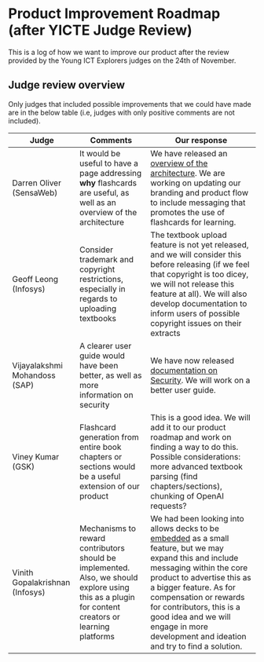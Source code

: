
# Product Improvement Roadmap (after YICTE Judge Review)

This is a log of how we want to improve our product after the review provided by the Young ICT Explorers judges on the 24th of November.

## Judge review overview

Only judges that included possible improvements that we could have made are in the below table (i.e, judges with only positive comments are not included).

| Judge | Comments | Our response |
| -- | -- | --|
| Darren Oliver (SensaWeb) | It would be useful to have a page addressing **why** flashcards are useful, as well as an overview of the architecture | We have released an [overview of the architecture](/docs/architecture). We are working on updating our branding and product flow to include messaging that promotes the use of flashcards for learning. |
| Geoff Leong (Infosys) | Consider trademark and copyright restrictions, especially in regards to uploading textbooks | The textbook upload feature is not yet released, and we will consider this before releasing (if we feel that copyright is too dicey, we will not release this feature at all). We will also develop documentation to inform users of possible copyright issues on their extracts |
| Vijayalakshmi Mohandoss (SAP) | A clearer user guide would have been better, as well as more information on security | We have now released [documentation on Security](/docs/security). We will work on a better user guide. |
| Viney Kumar (GSK) | Flashcard generation from entire book chapters or sections would be a useful extension of our product | This is a good idea. We will add it to our product roadmap and work on finding a way to do this. Possible considerations: more advanced textbook parsing (find chapters/sections), chunking of OpenAI requests? |
| Vinith Gopalakrishnan (Infosys) | Mechanisms to reward contributors should be implemented. Also, we should explore using this as a plugin for content creators or learning platforms | We had been looking into allows decks to be [embedded](https://app.cardz.tech/i/embed/deckchip/8aBOSApcErXj9V7tafkQ) as a small feature, but we may expand this and include messaging within the core product to advertise this as a bigger feature. As for compensation or rewards for contributors, this is a good idea and we will engage in more development and ideation and try to find a solution. |
